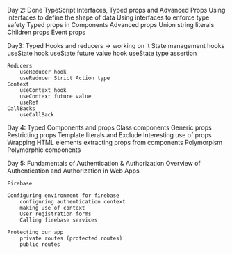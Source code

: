 Day 2: Done
    TypeScript Interfaces, Typed props and Advanced Props
        Using interfaces to define the shape of data
        Using interfaces to enforce type safety
        Typed props in Components
    Advanced props
        Union string literals
        Children props
        Event props

Day3: Typed Hooks and reducers -> working on it
    State management hooks
        useState hook
        useState future value hook
        useState type assertion

    Reducers
        useReducer hook
        useReducer Strict Action type
    Context
        useContext hook
        useContext future value
        useRef
    CallBacks
        useCallBack

Day 4: Typed Components and props
    Class components
        Generic props
        Restricting props
        Template literals and Exclude
    Interesting use of props
        Wrapping HTML elements
        extracting props from components
    Polymorpism
        Polymorphic components

Day 5: Fundamentals of Authentication & Authorization
    Overview of Authentication and Authorization in Web Apps

    Firebase

    Configuring environment for firebase
        configuring authentication context
        making use of context
        User registration forms
        Calling firebase services
   
    Protecting our app
        private routes (protected routes)
        public routes
        
